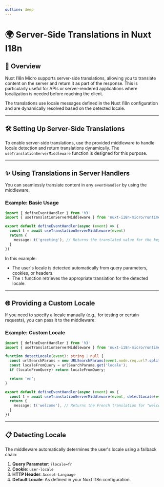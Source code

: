 ```yaml
---
outline: deep
---
```


# 🌍 Server-Side Translations in Nuxt I18n

## 📖 Overview

Nuxt I18n Micro supports server-side translations, allowing you to translate content on the server and return it as part of the response. This is particularly useful for APIs or server-rendered applications where localization is needed before reaching the client.

The translations use locale messages defined in the Nuxt I18n configuration and are dynamically resolved based on the detected locale. 

---

## 🛠️ Setting Up Server-Side Translations

To enable server-side translations, use the provided middleware to handle locale detection and return translations dynamically. The `useTranslationServerMiddleware` function is designed for this purpose.

---

## ✨ Using Translations in Server Handlers

You can seamlessly translate content in any `eventHandler` by using the middleware.

### Example: Basic Usage
```typescript
import { defineEventHandler } from 'h3'
import { useTranslationServerMiddleware } from 'nuxt-i18n-micro/runtime/translation-server-middleware'

export default defineEventHandler(async (event) => {
  const t = await useTranslationServerMiddleware(event)
  return {
    message: t('greeting'), // Returns the translated value for the key "greeting"
  }
})
```

In this example:
- The user's locale is detected automatically from query parameters, cookies, or headers.
- The `t` function retrieves the appropriate translation for the detected locale.

---

## 🌐 Providing a Custom Locale

If you need to specify a locale manually (e.g., for testing or certain requests), you can pass it to the middleware:

### Example: Custom Locale
```typescript
import { defineEventHandler } from 'h3'
import { useTranslationServerMiddleware } from 'nuxt-i18n-micro/runtime/translation-server-middleware'

function detectLocale(event): string | null {
  const urlSearchParams = new URLSearchParams(event.node.req.url?.split('?')[1]);
  const localeFromQuery = urlSearchParams.get('locale');
  if (localeFromQuery) return localeFromQuery;

  return 'en';
}

export default defineEventHandler(async (event) => {
  const t = await useTranslationServerMiddleware(event, detectLocale(event)) // Force French locale
  return {
    message: t('welcome'), // Returns the French translation for "welcome"
  }
})
```

---

## 📋 Detecting Locale

The middleware automatically determines the user's locale using a fallback chain:
1. **Query Parameter**: `?locale=fr`
2. **Cookie**: `user-locale`
3. **HTTP Header**: `Accept-Language`
4. **Default Locale**: As defined in your Nuxt I18n configuration.
